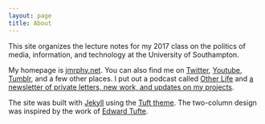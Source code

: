 ```yaml
---
layout: page
title: About
---
```


This site organizes the lecture notes for my 2017 class on the politics of media, information, and technology at the University of Southampton. 

My homepage is [jmrphy.net](http://jmrphy.net). You can also find me on [Twitter](http://twitter.com/jmrphy), [Youtube](http://youtube.com/justinmurphy), [Tumblr](http://jmrphy.tumblr.com), and a few other places. I put out a podcast called [Other Life](http://jmrphy.libsyn.com) and [a newsletter of private letters, new work, and updates on my projects](http://tinyletter.com/jmrphy).

The site was built with [Jekyll](https://jekyllrb.com/) using the [Tuft theme](https://github.com/clayh53/tufte-jekyll). The two-column design was inspired by the work of [Edward Tufte](https://en.wikipedia.org/wiki/Edward_Tufte).

